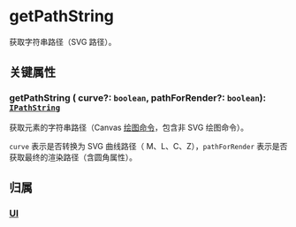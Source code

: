 # getPathString

获取字符串路径（SVG 路径）。

## 关键属性

### getPathString ( curve?: `boolean`, pathForRender?: `boolean`): [`IPathString`](../interface/ui/PathData.md#ipathstring)

获取元素的字符串路径（Canvas [绘图命令](../interface/ui/PathData.md#canvas-命令)，包含非 SVG 绘图命令）。

`curve` 表示是否转换为 SVG 曲线路径（ M、L、C、Z），`pathForRender` 表示是否获取最终的渲染路径（含圆角属性）。

## 归属

### [UI](/reference/display/UI.md#获取路径)
